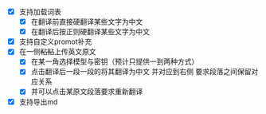 + [x] 支持加载词表
  + [x] 在翻译前直接硬翻译某些文字为中文
  + [x] 在翻译后按正则硬翻译某些文字为中文
+ [x] 支持自定义promot补充
+ [x] 在一侧~~粘贴~~上传英文原文
  + [x] 在某一角选择模型与密钥（预计只提供一到两种方式）
  + [x] 点击翻译后一段一段的将其翻译为中文 并对应到右侧 要求段落之间保留对应关系
  + [x] 并可以点击某原文段落要求重新翻译
+ [x] 支持导出md
